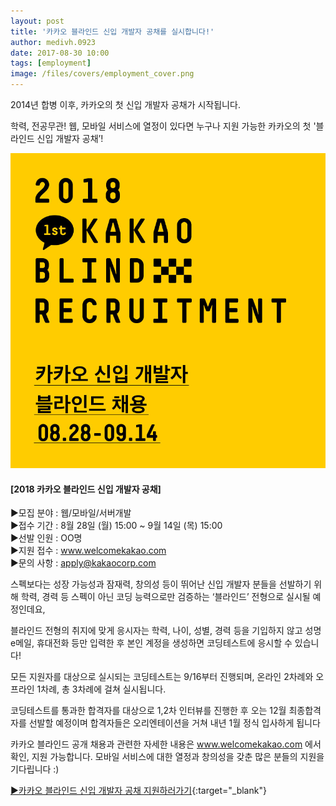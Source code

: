 ```yaml
---
layout: post
title: '카카오 블라인드 신입 개발자 공채를 실시합니다!'
author: medivh.0923
date: 2017-08-30 10:00
tags: [employment]
image: /files/covers/employment_cover.png
---
```


2014년 합병 이후, 카카오의 첫 신입 개발자 공채가 시작됩니다.

학력, 전공무관! 웹, 모바일 서비스에 열정이 있다면 누구나 지원 가능한 카카오의 첫 '블라인드 신입 개발자 공채’!

<img src="/files/employment.jpg" class="hcenter">

#### [2018 카카오 블라인드 신입 개발자 공채]

▶모집 분야 : 웹/모바일/서버개발  
▶접수 기간 : 8월 28일 (월) 15:00 ~ 9월 14일 (목) 15:00  
▶선발 인원 : OO명  
▶지원 접수 : www.welcomekakao.com  
▶문의 사항 : apply@kakaocorp.com  

스펙보다는 성장 가능성과 잠재력, 창의성 등이 뛰어난 신입 개발자 분들을 선발하기 위해 학력, 경력 등 스펙이 아닌 코딩 능력으로만 검증하는 ‘블라인드’ 전형으로 실시될 예정인데요,

블라인드 전형의 취지에 맞게 응시자는 학력, 나이, 성별, 경력 등을 기입하지 않고 성명 e메일, 휴대전화 등만 입력한 후 본인 계정을 생성하면 코딩테스트에 응시할 수 있습니다!

모든 지원자를 대상으로 실시되는 코딩테스트는 9/16부터 진행되며, 온라인 2차례와 오프라인 1차례, 총 3차례에 걸쳐 실시됩니다.

코딩테스트를 통과한 합격자를 대상으로 1,2차 인터뷰를 진행한 후 오는 12월 최종합격자를 선발할 예정이며 합격자들은 오리엔테이션을 거쳐 내년 1월 정식 입사하게 됩니다

카카오 블라인드 공개 채용과 관련한 자세한 내용은 www.welcomekakao.com 에서 확인, 지원 가능합니다. 모바일 서비스에 대한 열정과 창의성을 갖춘 많은 분들의 지원을 기다립니다 :)


[▶카카오 블라인드 신입 개발자 공채 지원하러가기](https://www.kakaocode.com/tryouts/1362/intro){:target="_blank"}

